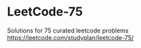 # LeetCode-75
Solutions for 75 curated leetcode problems https://leetcode.com/studyplan/leetcode-75/
